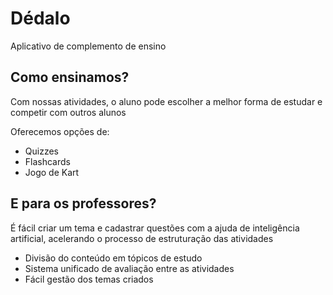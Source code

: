 # Dédalo
 Aplicativo de complemento de ensino

## Como ensinamos?
 Com nossas atividades, o aluno pode escolher a melhor forma de estudar e competir com outros alunos

 Oferecemos opções de:
 * Quizzes
 * Flashcards
 * Jogo de Kart

## E para os professores?
 É fácil criar um tema e cadastrar questões com a ajuda de inteligência artificial, acelerando o processo de estruturação das atividades
 
 * Divisão do conteúdo em tópicos de estudo
 * Sistema unificado de avaliação entre as atividades
 * Fácil gestão dos temas criados
